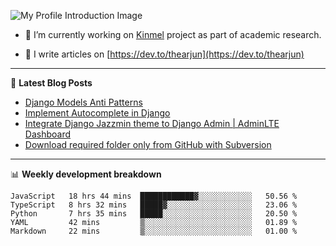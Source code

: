![My Profile Introduction Image](https://i.ibb.co/tLFZ15Q/gh.png)

- 🔭 I’m currently working on [Kinmel](https://github.com/thearjun/kinmel) project as part of academic research.

- 📝 I write articles on [https://dev.to/thearjun](https://dev.to/thearjun)

-------

📕 **Latest Blog Posts**
<!-- BLOG-POST-LIST:START -->
- [Django Models Anti Patterns](https://dev.to/thearjun/django-models-anti-patterns-1ma1)
- [Implement Autocomplete in Django](https://dev.to/thearjun/implement-autocomplete-in-django-3h20)
- [Integrate Django Jazzmin theme to Django Admin | AdminLTE Dashboard](https://dev.to/thearjun/integrate-django-jazzmin-theme-to-django-admin-adminlte-dashboard-5aao)
- [Download required folder only from GitHub with Subversion](https://dev.to/thearjun/download-required-folder-only-from-github-with-subversion-2gpc)
<!-- BLOG-POST-LIST:END -->

-------

📊 **Weekly development breakdown**
<!--START_SECTION:waka-->
```text
JavaScript   18 hrs 44 mins  ████████████▓░░░░░░░░░░░░   50.56 % 
TypeScript   8 hrs 32 mins   █████▓░░░░░░░░░░░░░░░░░░░   23.06 % 
Python       7 hrs 35 mins   █████░░░░░░░░░░░░░░░░░░░░   20.50 % 
YAML         42 mins         ▒░░░░░░░░░░░░░░░░░░░░░░░░   01.89 % 
Markdown     22 mins         ▒░░░░░░░░░░░░░░░░░░░░░░░░   01.00 % 
```
<!--END_SECTION:waka-->
<img src='https://profile-counter.glitch.me/thearjun/count.svg' width='0px'>
